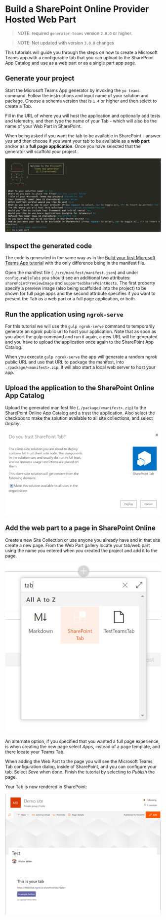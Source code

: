 # Build a SharePoint Online Provider Hosted Web Part

> NOTE: required `generator-teams` version `2.8.0` or higher.

> NOTE: Not updated with version `3.0.0` changes

This tutorials will guide you through the steps on how to create a Microsoft Teams app with a configurable tab that you can upload to the SharePoint App Catalog and use as a web part or as a single part app page.

## Generate your project

Start the Microsoft Teams App generator by invoking the `yo teams` command. Follow the instructions and input name of your solution and package. Choose a schema version that is `1.4` or higher and then select to create a *Tab*.

Fill in the URL of where you will host the application and optionally add tests and telemetry, and then type the name of your Tab - which will also be the name of your Web Part in SharePoint.

When being asked if you want the tab to be available in SharePoint - answer *yes* and then choose if you want your tab to be available as a **web part** and/or as a **full page application**. Once you have selected that the generator will scaffold your project.

![yo teams](../images/teams-webpart-1.png)

## Inspect the generated code

The code is generated in the same way as in the [Build your first Microsoft Teams App tutorial](build-your-first-microsoft-teams-app.md) with the only difference being in the manifest file.

Open the manifest file (`./src/manifest/manifest.json`) and under `configurableTabs` you should see an additional two attributes: `sharePointPreviewImage` and `supportedSharePointHosts`. The first property specify a preview image (also being scaffolded into the project) to be shown for full page apps and the second attribute specifies if you want to present the Tab as a web part or a full page application, or both. 

## Run the application using `ngrok-serve`

For this tutorial we will use the `gulp ngrok-serve` command to temporarily generate an *ngrok* public url to host your application. Note that as soon as you abort the gulp command and run it again, a new URL will be generated and you have to upload the application once again to the SharePoint App Catalog.

When you execute `gulp ngrok-serve` the app will generate a random ngrok public URL and use that URL to package the manifest, into `./package/<manifest>.zip`. It will also start a local web server to host your app.

## Upload the application to the SharePoint Online App Catalog

Upload the generated manifest file (`./package/<manifest>.zip`) to the SharePoint Online App Catalog and a trust the application. Also select the checkbox to make the solution available to all site collections, and select *Deploy*.

![SharePoint App Catalog](../images/teams-webpart-2.png)

## Add the web part to a page in SharePoint Online

Create a new Site Collection or use anyone you already have and in that site create a new page. From the Web Part gallery locate your tab/web part using the name you entered when you created the project and add it to the page.

![SharePoint Web Part Gallery](../images/teams-webpart-3.png)

An alternate option, if you specified that you wanted a full page experience, is when creating the new page select *Apps*, instead of a page template, and there locate your Teams Tab.

When adding the Web Part to the page you will see the Microsoft Teams Tab configuration dialog, inside of SharePoint, and you can configure your tab. Select *Save* when done. Finish the tutorial by selecting to *Publish* the page.

Your Tab is now rendered in SharePoint:

![A Tab in SharePoint](../images/teams-webpart-4.png)
